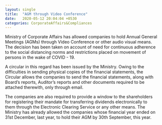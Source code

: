 ```yaml
---
layout: single
title:  "AGM through Video Conference"
date:   2020-05-12 20:04:04 +0530
categories: CorporateAffairs&Compliances
---
```

Ministry of Corporate Affairs has allowed companies to hold Annual General Meetings (AGMs) through Video Conference or other audio visual means. The decision has been taken on account of need for continuous adherence to the social distancing norms and restrictions placed on movement of persons in the wake of COVID - 19.

A circular in this regard has been issued by the Ministry. Owing to the difficulties in sending physical copies of the financial statements, the Circular allows the companies to send the financial statements, along with Board’s reports, Auditor’s reports and other documents required to be attached therewith, only through email.

The companies are also required to provide a window to the shareholders for registering their mandate for transferring dividends electronically to them through the Electronic Clearing Service or any other means. The Ministry has already allowed the companies whose financial year ended on 31st December, last year, to hold their AGM by 30th September, this year.
